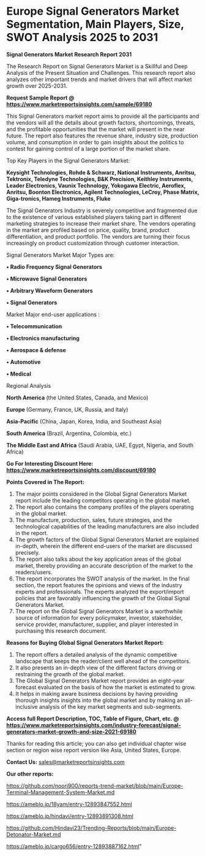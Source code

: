 # Europe Signal Generators Market Segmentation, Main Players, Size, SWOT Analysis 2025 to 2031

<strong>Signal Generators Market Research Report 2031</strong>

The Research Report on Signal Generators Market is a Skillful and Deep Analysis of the Present Situation and Challenges. This research report also analyzes other important trends and market drivers that will affect market growth over 2025-2031.

<strong>Request Sample Report @ <a href=https://www.marketreportsinsights.com/sample/69180>https://www.marketreportsinsights.com/sample/69180</a></strong>

This Signal Generators market report aims to provide all the participants and the vendors will all the details about growth factors, shortcomings, threats, and the profitable opportunities that the market will present in the near future. The report also features the revenue share, industry size, production volume, and consumption in order to gain insights about the politics to contest for gaining control of a large portion of the market share.

Top Key Players in the Signal Generators Market:

<strong>Keysight Technologies, Rohde & Schwarz, National Instruments, Anritsu, Tektronix, Teledyne Technologies, B&K Precision, Keithley Instruments, Leader Electronics, Vaunix Technology, Yokogawa Electric, Aeroflex, Anritsu, Boonton Electronics, Agilent Technologies, LeCroy, Phase Matrix, Giga-tronics, Hameg Instruments, Fluke</strong>

The Signal Generators Industry is severely competitive and fragmented due to the existence of various established players taking part in different marketing strategies to increase their market share. The vendors operating in the market are profiled based on price, quality, brand, product differentiation, and product portfolio. The vendors are turning their focus increasingly on product customization through customer interaction.

Signal Generators Market Major Types are:

<strong>• Radio Frequency Signal Generators 

• Microwave Signal Generators 

• Arbitrary Waveform Generators

• Signal Generators</strong>

Market Major end-user applications :

<strong>• Telecommunication

• Electronics manufacturing

• Aerospace & defense

• Automotive

• Medical</strong>

Regional Analysis

</u><strong><b>North America</b></strong> (the United States, Canada, and Mexico)

<strong><b>Europe </b></strong>(Germany, France, UK, Russia, and Italy)

<strong><b>Asia-Pacific</b></strong> (China, Japan, Korea, India, and Southeast Asia)

<strong><b>South America</b></strong> (Brazil, Argentina, Colombia, etc.)

<strong><b>The Middle East and Africa</b></strong> (Saudi Arabia, UAE, Egypt, Nigeria, and South Africa)

<strong>Go For Interesting Discount Here: <a href=https://www.marketreportsinsights.com/discount/69180>https://www.marketreportsinsights.com/discount/69180</a></strong>

<strong>Points Covered in The Report:</strong>
<ol>
  <li>The major points considered in the Global Signal Generators Market report include the leading competitors operating in the global market.</li>
  <li>The report also contains the company profiles of the players operating in the global market.</li>
  <li>The manufacture, production, sales, future strategies, and the technological capabilities of the leading manufacturers are also included in the report.</li>
  <li>The growth factors of the Global Signal Generators Market are explained in-depth, wherein the different end-users of the market are discussed precisely.</li>
  <li>The report also talks about the key application areas of the global market, thereby providing an accurate description of the market to the readers/users.</li>
  <li>The report incorporates the SWOT analysis of the market. In the final section, the report features the opinions and views of the industry experts and professionals. The experts analyzed the export/import policies that are favorably influencing the growth of the Global Signal Generators Market.</li>
  <li>The report on the Global Signal Generators Market is a worthwhile source of information for every policymaker, investor, stakeholder, service provider, manufacturer, supplier, and player interested in purchasing this research document.</li>
</ol>
<strong>Reasons for Buying Global Signal Generators Market Report:</strong>

<ol>
  <li>The report offers a detailed analysis of the dynamic competitive landscape that keeps the reader/client well ahead of the competitors.</li>
  <li>It also presents an in-depth view of the different factors driving or restraining the growth of the global market.</li>
  <li>The Global Signal Generators Market report provides an eight-year forecast evaluated on the basis of how the market is estimated to grow.</li>
  <li>It helps in making aware business decisions by having providing thorough insights insights into the global market and by making an all-inclusive analysis of the key market segments and sub-segments.</li>
</ol>
<strong>Access full Report Description, TOC, Table of Figure, Chart, etc. @ <a href=https://www.marketreportsinsights.com/industry-forecast/signal-generators-market-growth-and-size-2021-69180>https://www.marketreportsinsights.com/industry-forecast/signal-generators-market-growth-and-size-2021-69180</a></strong>


Thanks for reading this article; you can also get individual chapter wise section or region wise report version like Asia, United States, Europe.

<strong>Contact Us:</strong>
sales@marketreportsinsights.com

<strong>Our other reports:</strong>

<a href=https://github.com/noori900/reports-trend-market/blob/main/Europe-Terminal-Management-System-Market.md>https://github.com/noori900/reports-trend-market/blob/main/Europe-Terminal-Management-System-Market.md</a>

<a href=https://ameblo.jp/18yam/entry-12893847552.html>https://ameblo.jp/18yam/entry-12893847552.html</a>

<a href=https://ameblo.jp/hindavi/entry-12893891308.html>https://ameblo.jp/hindavi/entry-12893891308.html</a>

<a href=https://github.com/Hindavi23/Trending-Reports/blob/main/Europe-Detonator-Market.md>https://github.com/Hindavi23/Trending-Reports/blob/main/Europe-Detonator-Market.md</a>

<a href=https://ameblo.jp/cargo656/entry-12893887162.html>https://ameblo.jp/cargo656/entry-12893887162.html</a>"
